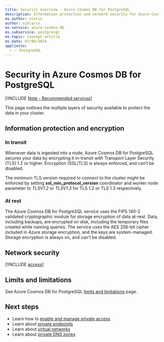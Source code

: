 ```yaml
---
title: Security overview - Azure Cosmos DB for PostgreSQL
description: Information protection and network security for Azure Cosmos DB for PostgreSQL.
ms.author: nlarin
author: niklarin
ms.service: azure-cosmos-db
ms.subservice: postgresql
ms.topic: concept-article
ms.date: 07/04/2024
appliesto:
  - ✅ PostgreSQL
---
```


# Security in Azure Cosmos DB for PostgreSQL

[!INCLUDE [Note - Recommended services](includes/note-recommended-services.md)]

This page outlines the multiple layers of security available to protect the data in your cluster. 

## Information protection and encryption

### In transit

Whenever data is ingested into a node, Azure Cosmos DB for PostgreSQL secures your data by encrypting it in-transit with Transport Layer Security (TLS) 1.2 or higher. Encryption (SSL/TLS) is always enforced, and can’t be disabled.

The minimum TLS version required to connect to the cluster might be enforced by setting **ssl_min_protocol_version** coordinator and worker node parameter to *TLSV1.2* or *TLSV1.3* for TLS 1.2 or TLS 1.3 respectively.  

### At rest

The Azure Cosmos DB for PostgreSQL service uses the FIPS 140-2 validated cryptographic module for storage encryption of data at-rest. Data, including backups, are encrypted on disk, including the temporary files created while running queries.
The service uses the AES 256-bit cipher included in Azure storage encryption, and the keys are system-managed. Storage encryption is always on, and can't be disabled.

## Network security

[!INCLUDE [access](includes/access.md)]

## Limits and limitations

See Azure Cosmos DB for PostgreSQL [limits and limitations](reference-limits.md) page.

## Next steps

* Learn how to [enable and manage private access](howto-private-access.md)
* Learn about [private endpoints](/azure/private-link/private-endpoint-overview)
* Learn about [virtual networks](/azure/virtual-network/concepts-and-best-practices)
* Learn about [private DNS zones](/azure/dns/private-dns-overview)
